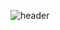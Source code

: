![header](https://capsule-render.vercel.app/api?type=waving&color=auto&height=300&section=header&text=ttangzzi's%20world&fontSize=90)
